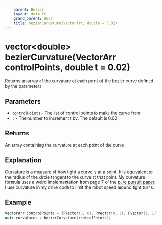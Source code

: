 ```yaml
---
    parent: Bezier
    layout: default
    grand_parent: Docs
    title: bezierCurvature(VectorArr, double = 0.02)
---
```

# vector&lt;double> bezierCurvature(VectorArr controlPoints, double t = 0.02)
Returns an array of the curvature at each point of the bezier curve defined by the parameters

## Parameters
- `controlPoints` - The list of control points to make the curve from
- `t` - The number to increment t by. The default is 0.02

## Returns
An array containing the curvature at each point of the curve

## Explanation
Curvature is a measure of how tight a curve is at a point. It is equivalent to the radius of the circle tangent to the curve at that point. My curvature formula uses a weird implementation from page 7 of the [pure pursuit paper](https://www.chiefdelphi.com/t/paper-implementation-of-the-adaptive-pure-pursuit-controller/166552). I use curvature in my drive code to limit the robot speed around tight turns.

## Example
```cpp
VectorArr controlPoints = {PVector(0, 0), PVector(0, 1), PVector(1, 1)};
auto curvatures = bezierCurvature(controlPoints);
```
